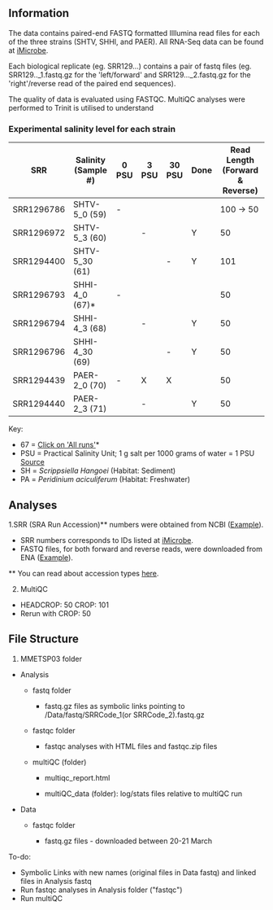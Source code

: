 ## Information

The data contains paired-end FASTQ formatted Illlumina read files for each of the three strains (SHTV, SHHI, and PAER). All RNA-Seq data can be found at [iMicrobe](https://www.imicrobe.us/#/investigators/180). 

Each biological replicate (eg. SRR129...) contains a pair of fastq files (eg. SRR129.._1.fastq.gz for the 'left/forward' and SRR129..._2.fastq.gz for the 'right'/reverse read of the paired end sequences).

The quality of data is evaluated using FASTQC. MultiQC analyses were performed to
Trinit is utilised to understand 
 
### Experimental salinity level for each strain

| SRR        | Salinity (Sample #)|  0 PSU | 3 PSU	| 30 PSU	| Done | Read Length (Forward & Reverse)|
|--------    | -------------------|-----   |---	   |---	    | ---  | -----|
| SRR1296786 |  SHTV-5_0 (59) 	     |   	-    |  	    |   	    |     |  100 -> 50 |
| SRR1296972 |  SHTV-5_3 (60) 	     |   	    |  - 	  |   	    | Y    |   50 |
| SRR1294400 | SHTV-5_30 (61)	       |   	    |   	  |  - 	 | Y       | 101  |
| SRR1296793 | SHHI-4_0 (67)*       |   -    |  	   |   	  |        |  50 |
| SRR1296794 | SHHI-4_3 (68)	       |   	    |  -	  |   	  | Y       |  50 |
| SRR1296796 | SHHI-4_30 (69)	       |    	   |  	   |   -	 | Y       |  50 |
| SRR1294439 | PAER-2_0 (70)       |    -    |   X   |   X   |         | 50 |
| SRR1294440 | PAER-2_3 (71)	       |   	    |  -	  |   	  | Y       |   50 |


Key:

+ 67 = [Click on 'All runs'](https://www.ncbi.nlm.nih.gov/sra/?term=SRR1294439)*
+ PSU = Practical Salinity Unit; 1 g salt per 1000 grams of water = 1 PSU [Source](https://podaac.jpl.nasa.gov/SeaSurfaceSalinity)
+ SH = *Scrippsiella Hangoei* (Habitat: Sediment)
+ PA = *Peridinium aciculiferum* (Habitat: Freshwater)

## Analyses

1.SRR (SRA Run Accession)** numbers were obtained from NCBI ([Example](https://www.ncbi.nlm.nih.gov/sra?LinkName=biosample_sra&from_uid=2740276)).
* SRR numbers corresponds to IDs listed at [iMicrobe](https://www.imicrobe.us/#/investigators/180).
* FASTQ files, for both forward and reverse reads, were downloaded from ENA ([Example](https://www.ebi.ac.uk/ena/data/view/SRR1294400)).

** You can read about accession types [here](https://www.ncbi.nlm.nih.gov/books/NBK56913/#search.what_do_the_different_sra_accessi).

2. MultiQC

* HEADCROP: 50 CROP: 101
* Rerun with CROP: 50

## File Structure

1. MMETSP03 folder

* Analysis

  * fastq folder
  
    * fastq.gz files as symbolic links pointing to /Data/fastq/SRRCode_1(or SRRCode_2).fastq.gz
  
  * fastqc folder
  
    * fastqc analyses with HTML files and fastqc.zip files
  
  * multiQC (folder)
  
    * multiqc_report.html
    
    * multiQC_data (folder): log/stats files relative to multiQC run

* Data

  * fastqc folder
  
    * fastq.gz files - downloaded between 20-21 March

To-do:

 - Symbolic Links with new names (original files in Data fastq) and linked files in Analysis fastq
 - Run fastqc analyses in Analysis folder ("fastqc")
 - Run multiQC
 
